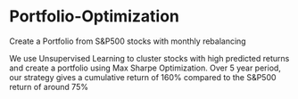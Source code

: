 # Portfolio-Optimization
Create a Portfolio from S&amp;P500 stocks with monthly rebalancing

We use Unsupervised Learning to cluster stocks with high predicted returns and create a portfolio using Max Sharpe Optimization.
Over 5 year period, our strategy gives a cumulative return of 160% compared to the S&P500 return of around 75%
